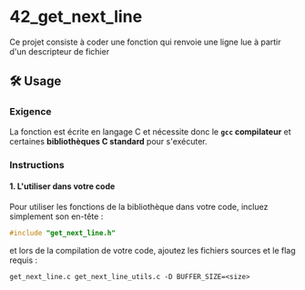 # 42_get_next_line
Ce projet consiste à coder une fonction qui renvoie une ligne lue à partir d'un descripteur de fichier

## 🛠️ Usage
### Exigence
La fonction est écrite en langage C et nécessite donc le **```gcc``` compilateur** et certaines **bibliothèques C standard** pour s'exécuter.

### Instructions
#### 1. L'utiliser dans votre code
Pour utiliser les fonctions de la bibliothèque dans votre code, incluez simplement son en-tête : 
```C
#include "get_next_line.h"
```
et lors de la compilation de votre code, ajoutez les fichiers sources et le flag requis :
```shell
get_next_line.c get_next_line_utils.c -D BUFFER_SIZE=<size>
```

